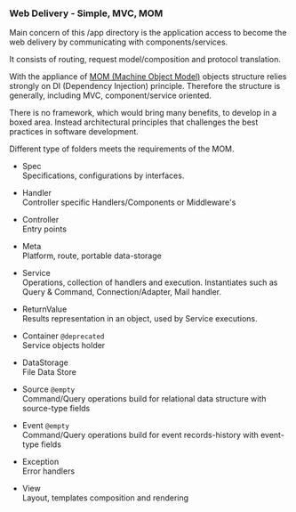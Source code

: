 ### Web Delivery - Simple, MVC, MOM

Main concern of this /app directory is the application access 
to become the web delivery by communicating with components/services.

It consists of routing, request model/composition and protocol translation.  

With the appliance of [MOM (Machine Object Model)](http://webist.nl/articles/machine-object-model.md)
objects structure relies strongly on DI (Dependency Injection) principle.
Therefore the structure is generally, including MVC, component/service oriented.  

There is no framework, which would bring many benefits, to develop in a boxed area.
Instead architectural principles that challenges the best practices in software development.

Different type of folders meets the requirements of the MOM.


+ Spec  
Specifications, configurations by interfaces. 

+ Handler  
Controller specific Handlers/Components or Middleware's  

+ Controller   
Entry points 

+ Meta   
Platform, route, portable data-storage 

+ Service  
Operations, collection of handlers and execution. Instantiates such as 
Query & Command, Connection/Adapter, Mail handler.

+ ReturnValue   
Results representation in an object, used by Service executions.

+ Container  ``` @deprecated ```   
Service objects holder  

+ DataStorage  
File Data Store  

+ Source  ``` @empty ```   
Command/Query operations build for relational data structure with source-type fields
 
+ Event  ``` @empty ```   
Command/Query operations build for event records-history with event-type fields

+ Exception   
Error handlers  

+ View  
Layout, templates composition and rendering



   